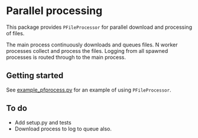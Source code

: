 # Parallel processing

This package provides `PFileProcessor` for parallel download and processing of files.

The main process continuously downloads and queues files. N worker processes 
collect and process the files. Logging from all spawned processes is routed 
through to the main process.

## Getting started
See [example_pfprocess.py](./examples/example_pfprocess.py) for an example of 
using `PFileProcessor`.

## To do
* Add setup.py and tests
* Download process to log to queue also.